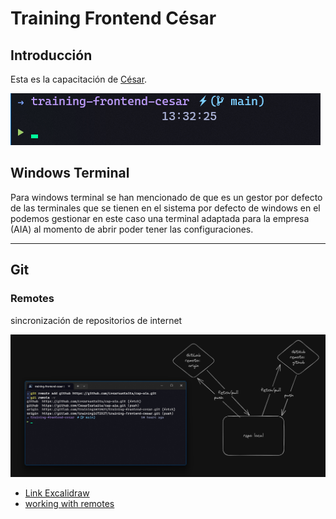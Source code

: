 # Training Frontend César

## Introducción

Esta es la capacitación de [César](mailto:cesar.sustaita@aiapartner.com).

![Windows Terminal](./img/Screenshot_1.png)

## Windows Terminal

Para windows terminal se han mencionado de que es un gestor por defecto de las
terminales que se tienen en el sistema por defecto de windows en el podemos
gestionar en este caso una terminal adaptada para la empresa (AIA)  al momento
de abrir poder tener las configuraciones.
****

## Git

### Remotes

sincronización de repositorios de internet

![Diagrama de repositorio remoto](./diagrams/diagrama-repos-remotos.png)

- [Link Excalidraw](https://excalidraw.com/#json=w2zLe4osBpotLTdna3hwS,epG1EBK2lkG9sc4o7QMTVQ)
- [working with remotes](https://git-scm.com/book/en/v2/Git-Basics-Working-with-Remotes)
